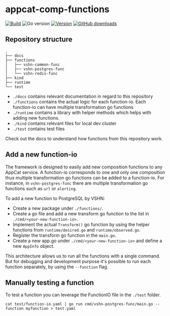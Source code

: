 # appcat-comp-functions

[![Build](https://img.shields.io/github/actions/workflow/status/vshn/appcat-comp-functions/.github/workflows/test.yml?branch=master)][build]
![Go version](https://img.shields.io/github/go-mod/go-version/vshn/appcat-comp-functions)
[![Version](https://img.shields.io/github/v/release/vshn/appcat-comp-functions)][releases]
[![GitHub downloads](https://img.shields.io/github/downloads/vshn/appcat-comp-functions/total)][releases]

[build]: https://github.com/vshn/appcat-comp-functions/actions?query=workflow%3ATest
[releases]: https://github.com/vshn/appcat-comp-functions/releases
## Repository structure

```
.
├── docs
├── functions
│   ├── vshn-common-func
│   ├── vshn-postgres-func
│   └── vshn-redis-func
├── kind
├── runtime
└── test
```

- `./docs` contains relevant documentation in regard to this repository
- `./functions` contains the actual logic for each function-io. Each function-io can have multiple transformation go functions 
- `./runtime` contains a library with helper methods which helps with adding new functions. 
- `./kind` contains relevant files for local dev cluster
- `./test` contains test files

Check out the docs to understand how functions from this repository work.

## Add a new function-io

The framework is designed to easily add new composition functions to any AppCat service.
A function-io corresponds to one and only one composition thus multiple transformation go functions 
can be added to a function-io.
For instance, in `vshn-postgres-func` there are multiple transformation go functions such as `url` or `alerting`.


To add a new function to PostgreSQL by VSHN:

- Create a new package under `./functions/`.
- Create a go file and add a new transform go function to the list in `./cmd/<your-new-function-io>`.
- Implement the actual `Transform()` go function by using the helper functions from `runtime/desired.go` and `runtime/observed.go`.
- Register the transform go function in the `main.go`.
- Create a new app.go under `./cmd/<your-new-function-io>` and define a new `AppInfo` object.

This architecture allows us to run all the functions with a single command. But for debugging and development purpose it's possible to run each function separately, by using the `--function` flag.

## Manually testing a function
To test a function you can leverage the FunctionIO file in the `./test` folder.

`cat test/function-io.yaml | go run cmd/vshn-postgres-func/main.go --function myfunction > test.yaml`
